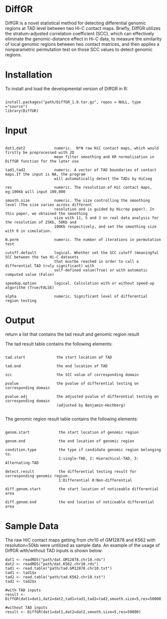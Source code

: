 # DiffGR

DiffGR is a novel statistical method for detecting differential genomic regions at TAD level between two Hi-C contact maps. Briefly, DiffGR utilizes the stratum-adjusted correlation coefficient (SCC), which can effectively eliminate the genomic-distance effect in Hi-C data, to measure the similarity of local genomic regions between two contact matrices, and then applies a nonparametric permutation test on those SCC values to detect genomic regions. 


# Installation

To install and load the developmental version of DiffGR in R:

```

install.packages("path/DiffGR_1.0.tar.gz", repos = NULL, type ="source")
library(DiffGR)

```

# Input

```

dat1,dat2             numeric.  N*N raw HiC contact maps, which would firstly be preprocessed with 2D
                      mean filter smoothing and KR normalization in DiffGR function for the later use

tad1,tad2             numeric. A vector of TAD boundaries of contact maps.If the input is NA, the program
                      will automatically detect the TADs by HiCseg

res                   numeric. The resolution of HiC contact maps, eg:100kb will input 100,000

smooth.size           numeric. The size controlling the smoothing level (The size varies across different
                      resolution and is guided by Hicrep paper). In this paper, we obtained the smoothing
                      size with 11, 5 and 3 on real data analysis for the resolution of 25Kb, 50Kb and 
                      100Kb respectively, and set the smoothing size with 0 in simulation.
                      
N.perm                numeric. The number of iterations in permutation test

cutoff.default        logical. Whether set the SCC cutoff (meaningful SCC between the two Hi-C datasets
                      that mustbe reached in order to call a differential TAD truly significant) with
                      self-defined value(True) or with automatic computed value (False)
                      
speedup.option        logical. Calculation with or without speed-up algorithm (True/FALSE)

alpha                 numeric. Significant level of differential region testing 

```

# Output

return a list that contains the tad result and genomic region result


The tad result table contains the following elements:

```

tad.start              the start location of TAD

tad.end                the end location of TAD

scc                    the SCC value of corresponding domain

pvalue                 the pvalue of differential testing on corresponding domain

pvalue.adj             the adjusted pvalue of differential testing on corresponding domain 
                       (adjusted by Benjamin-Hochberg)
                       
```

The genomic region result table contains the following elements:

```

genom.start             the start location of genomic region

genom.end               the end location of genomic region

condition.type          the type if candidate genomic region belonging to. 
                        1:single-TAD, 2: Hierachical-TAD, 3: Alternating-TAD

detect.result           the differential testing result for corresponding genomic region. 
                        1:Differential 0:Non-differential 
                        
diff.genom.start        the start location of noticeable differential area   

diff.genom.end          the end location of noticeable differential area  
```

# Sample Data

The raw HiC contact maps getting from chr10 of GM12878 and K562 with resolution=50kb were untilized as sample data. An example of the usage of DiffGR with/without TAD inputs is shown below:

```
dat1 <- readRDS("path/dat.GM12878.chr10.rds")
dat2 <- readRDS("path/dat.K562.chr10.rds")
tad1 <- read.table("path/tad.GM12878.chr10.txt")
tad1 <- tad1$x
tad2 <- read.table("path/tad.K562.chr10.txt") 
tad2 <- tad2$x

#with TAD inputs
result <- DiffGR(dat1=dat1,dat2=dat2,tad1=tad1,tad2=tad2,smooth.size=5,res=50000)

#without TAD inputs
result <- DiffGR(dat1=dat1,dat2=dat2,smooth.size=5,res=50000)
```



